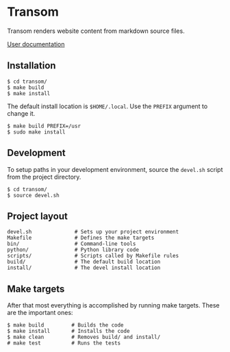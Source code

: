 # Transom

Transom renders website content from markdown source files.

[User documentation](http://www.ssorj.net/projects/transom.html)

## Installation

    $ cd transom/
    $ make build
    $ make install

The default install location is `$HOME/.local`.  Use the `PREFIX`
argument to change it.

    $ make build PREFIX=/usr
    $ sudo make install

## Development

To setup paths in your development environment, source the `devel.sh`
script from the project directory.

    $ cd transom/
    $ source devel.sh

## Project layout

    devel.sh              # Sets up your project environment
    Makefile              # Defines the make targets
    bin/                  # Command-line tools
    python/               # Python library code
    scripts/              # Scripts called by Makefile rules
    build/                # The default build location
    install/              # The devel install location

## Make targets

After that most everything is accomplished by running make targets.
These are the important ones:

    $ make build         # Builds the code
    $ make install       # Installs the code
    $ make clean         # Removes build/ and install/
    # make test          # Runs the tests
